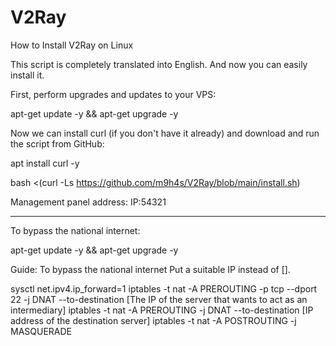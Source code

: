 # V2Ray
How to Install V2Ray on Linux


This script is completely translated into English. And now you can easily install it.


First, perform upgrades and updates to your VPS:

apt-get update -y && apt-get upgrade -y



Now we can install curl (if you don't have it already) and download and run the script from GitHub:

apt install curl -y

bash <(curl -Ls https://github.com/m9h4s/V2Ray/blob/main/install.sh)

Management panel address:
IP:54321


-------------------------------------


To bypass the national internet:

apt-get update -y && apt-get upgrade -y



Guide:
To bypass the national internet
Put a suitable IP instead of [].


sysctl net.ipv4.ip_forward=1
iptables -t nat -A PREROUTING -p tcp --dport 22 -j DNAT --to-destination [The IP of the server that wants to act as an intermediary]
iptables -t nat -A PREROUTING -j DNAT --to-destination [IP address of the destination server]
iptables -t nat -A POSTROUTING -j MASQUERADE

